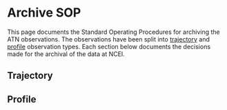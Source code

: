 # Archive SOP
This page documents the Standard Operating Procedures for archiving the ATN observations.
The observations have been split into [trajectory](#trajectory) and [profile](#profile) observation types.
Each section below documents the decisions made for the archival of the data at NCEI.

## Trajectory


## Profile